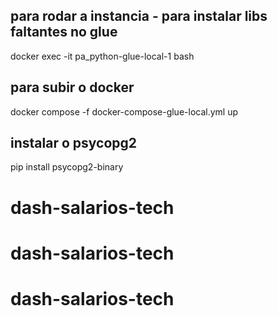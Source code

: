 ## para rodar a instancia - para instalar libs faltantes no glue
docker exec -it pa_python-glue-local-1 bash 


## para subir o docker
docker compose -f docker-compose-glue-local.yml up

## instalar o psycopg2
pip install psycopg2-binary

# dash-salarios-tech
# dash-salarios-tech
# dash-salarios-tech
